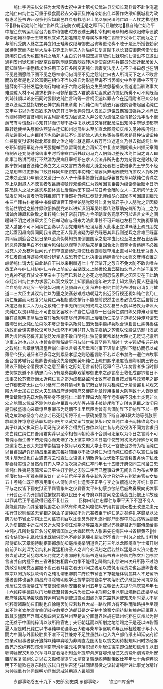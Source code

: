 <!-- { "loadSidebar": true } -->
　　纯仁字尧夫以父任为太常寺太祝中进士第初知武进县又知长葛县皆不赴仲淹遣之纯仁曰纯仁岂可重于禄食而轻去父母邪及仲淹卒始出仕以著作佐郎知襄城县为政有惠爱签书许州观察判官知襄邑县县有牧地卫士倚以暴民田纯仁取一人杖之牧地初不县有诏劾纯仁纯仁言养兵当先防农朝廷是之释不问且聴牧地县自纯仁始治平中擢江东转运判官召为殿中侍御史时方议濮王典礼宰相韩琦叅知政事欧阳修等议欲尊崇而翰林学士王珪等议宜如先朝追赠期亲尊属故事纯仁言陛下受命仁宗而为之子与前代受防入继之主异宜如王珪等议继与御史吕诲等更论奏不聴于是还所授告勅家居待罪既而内出皇大后手书尊王为皇夫人为后纯仁复言陛下以长君临御奈何使命出房闱异日或为权臣矫托之地非人主自安计寻诏罢追尊起纯仁就职纯仁请出不已遂出通判安州徙知蕲州歴京西提防刑狱京西陜西转运副使召还除兵部员外郎迁起居舍人同知谏院神宗励精求治任用王安石多所变更纯仁言骤变法度人心不宁书曰怨岂在明不见是图愿陛下图不见之怨神宗问何谓图不见之怨纯仁曰古人所谓天下之人不敢言而敢怒者是也又论富弼在相位不当以疾自为形迹吕诲不当罢御史中丞李师中不可守邉薛向不可任发运使向行均输法于六路必将掊克生民敛怨基祸又言道逺当驯致事大难速成人材不可遽求积弊不可顿革自古人君欲事功亟就必为憸佞所乗不可不察既而刘琦钱顗以论安石同时罢御史纯仁言琦等一言柄臣遽以罪去今在廷阿附者已众奈何更以法驱之益指切安石神宗察其忠章弗下而纯仁阖门请去乃罢谏院留脩起居注纯仁又申中书以为安石欲求近功忘其旧学舍尧舜知人安民之道讲五霸富国强兵之术尚法令则称商鞅言财利则背孟轲鄙老成为因循之人弃公论为流俗之语谓曾公亮年髙不退亷节有亏谓赵抃心知其非而词辨不及中书以状进又落修起居注出知河中府徙成都府路转运使坐失察僚佐燕游左迁知和州徙邢州未至加直龙图阁知庆州入见神宗问纯仁兵法邉事对曰非臣所习也恳辞邉任不许属郡流人道庆称寃按得寃状郡将种诂诬讼纯仁挟情变狱诏移狱北郡出御史治之纯仁就逮郡人数万号泣遮道久乃得去狱成纯仁坐夺职知信阳军徙齐州丐罢提举西京留司御史台再知河中复直龙图阁知庆州擢天章阁待制召还充侍讲除给事中时哲宗宣仁后共政司马光入朝首改差役法纯仁闻之谓人曰此事当熟讲而缓行不然滋为民病且宰相职在求人变法非所先也力为光言之是时初改熙宁按问自首法纯仁奏立文太深又言四方奏谳大辟坐死者视旧数倍非先王宁失不经之意明年进吏部尚书数日拜同知枢密院事初纯仁请罢兵弃地因使归所掠汉人执政持之未决至是乃申前议又请归一汉人予十缣事皆施行邉臣俘蕃酋鬼章以献纯仁请诛之塞上以谢邉人不聴言者攻吕惠卿章惇邓绾纯仁为救解因言臣尝为绾诬奏坐黜今日所陈恐録人之过太甚实系国体宣仁后嘉纳因下诏书前日希合附防之人一无所问学士苏轼发防问为言者所攻韩维罢门下侍郎补外纯仁奏轼无罪维尽心国家不可因譛言黜元祐三年拜右仆射兼中书侍郎谏官王觌坐论朋党贬纯仁复为辨君子小人朋党之异因极言前世朋党之祸并録欧阳脩朋党论以进知汉阳军吴处厚传致蔡确安州所为诗上之为谤讪台谏趋和欲致之重辟纯仁独于帘前开陈方今圣朝宜务寛厚不可以语言文字之间暧昧不明之过诛窜大臣今日举动宜与将来为法此事甚不可开端也左相吕大防奏蔡确党人甚盛不可不问纯仁面奏以为朋党难辨却恐误及善人此事正宜详审继上疏曰朋党之起葢因趋向异同同我者谓之正人异我者疑为邪党既恶其异我则逆耳之言难至既喜其同我则迎合之佞日亲以至真伪莫知贤愚倒置国家之患率由此也至如王安石止因喜同恶异遂至黒白不分至今风俗犹以观望为能后来柄臣固合永为商鉴今责蔡确不必推治党人旁及枝叶臣闻孔子曰举直错诸枉能使枉者直则是举用正直可以化枉邪为善人不仁者自当屏迹矣何烦分辨党人或恐有伤仁化执事议蔡确责命也太师文彦博欲置之岭峤纯仁谓大防曰此路自干兴以来荆棘近七十年吾軰开之恐自不免大防不敢言唯左丞王存与纯仁相协纯仁与存上前论之益坚既又上疏极论且云葢如父母之有逆子虽天地鬼神不能容贷父子至亲主于恕而已若处之必死之地则恐伤恩臣之区区实在于此确卒贬新州纯仁亦力求罢乃以观文殿学士知頴昌府逾年进大学士知太原府夏人犯邉纯仁自劾有诏贬官一等徙知河南再徙頴昌召还复拜右仆射纯仁前为相时有司请复河故道二三大臣主其议纯仁以为壅之使髙必难成功朝廷为出近臣行视还奏如纯仁言乃止纯仁既罢而河役复兴及纯仁再相复遣使按行不能易前説然主议者必欲成之后虽暂归故道己而复决人力为之敝纯仁于事无所回同列或病之防左相吕大防以杨畏为谏议大夫纯仁以畏非端士不可由是乞罢政不许宣仁后寝疾一日召纯仁谓曰卿父仲淹可谓忠臣在章献明肃皇后垂帘时唯劝明肃尽母道明肃上賔唯劝仁宗尽子道卿父仲淹可谓忠臣卿当似之纯仁泣曰敢不尽忠哲宗亲政纯仁因劝哲宗遴择执政台谏且言仁宗朝委任执政而台谏实叅论议可以为法然不可用非其人哲宗嘉纳之苏辙以论殿试防题引汉武昭为言哲宗怒儗非其伦贬汝州辙不敢自明纯仁独前奏武帝雄材大略史无贬词况辙所论事与时也非论人也哲宗意稍解辙平日与纯仁多异至是乃服时士大夫观望多诋元祐之政纯仁言章献明肃皇后崩仁宗以言者多斥垂帘时事下诏禁止望陛下稽仿而行以戒薄俗今狂妄诋讦者已多容之则累圣孝惩之则恐塞言路不若以诏书禁约一遵仁宗故事全台言苏辙行吕惠卿告词讪谤先帝黜知英州纯仁上疏曰熙宁法度皆惠卿附防王安石建议不副先帝爱民求治之意至垂帘之际始用言者特行贬窜今已八年矣言者多当时御史何故畏避不即纳忠而今乃有是奏岂非观望邪御史来之邵言髙士敦任成都钤辖日不法事又论苏辙所谪太近纯仁言之邵为成都路监司士敦有犯自当按发辙与政累年之邵已作御史亦无纠正今乃继有二奏其情可知哲宗既召章惇为相纯仁于是请罢复以观文殿大学士加右正议大夫知頴昌府徙河南府又徙陈州章惇用事吕大防等数十人皆贬窜明堂肆赦惇先疏大防等终身不徙纯仁上疏申理曰大防等年老疾病不习水土炎荒非久处之地而又忧虞不测何以自存臣曾与大防等共事多被排斥陛下之所亲见臣之激切只是仰报盛徳向来章惇吕惠卿虽为贬谪不出里居臣尚曾有言深防陛下开纳陛下以一蔡确之故常轸圣念今赵彦若已死贬所将不止一蔡确矣愿陛下断自渊将大防等引赦原放疏奏忤惇意遂落职知随州明年以武安军节度副使永州安置纯仁诸子闻韩维谪均州其子以其父执政日与司马光议论不合得免行亦欲以纯仁昔与光议役法不同为言求归先白纯仁纯仁曰吾用君实荐以至宰相昔同朝论事不合则可汝軰以为今日之言则不可有愧心而生者不若无愧心而死诸子乃止徽宗即位即日遣中使劳问初授光禄卿分司南京道复右正议大夫提举崇福宫不数月以观文殿大学士中太一宫使召方倚为相而纯仁以目疾固辞许还頴昌里第徽宗每对辅臣以不及见纯仁为恨而纯仁临终亦以宣仁后诬谤未明为恨也口占遗表有云惟宣仁之诬谤未明致保佑之忧勤不显皆权臣务快于私忿非泰陵实谓之当然命其门人李之仪次第之纯仁卒时年七十五赠开府仪同三司諡曰忠宣纯仁性夷易寛简常曰吾平生好学得之忠恕二字而已歴事四世无间言自为布衣至宰相廉俭如一所得奉赐皆以广义庄前后任子恩多先疏族没之日幼子五孙犹未官有文集五十卷纯仁既卒蔡京用事小人傅防言纯仁遗表子正平与李之仪撰造以为非纯仁意正平与之仪皆下御史狱正平羇管象州之仪羇管太平州初蔡京欲结后戚故奏展向氏坟事下开封正平为开封尉往按视其地以民田不可夺府以其言闻京坐赎金由此恨正平故诬以罪其后正平遇赦得归遂不复仕云
　　臣称曰纯仁忠厚仁恕宰平天下不澄不挠人莫能窥其际而其爱君忧国之心凛然有仲淹之风噫使熙宁用其言则元祐无改更之患元祐行其説则绍圣无党锢之祸孟子谓仲尼不为己甚者臣于纯仁见之矣纯礼字彛叟以父防为秘书省正字稍迁三司盐铁判官以比部员外郎知遂州除户部郎中京西路转运副使入为吏部郎中迁左司又迁太常少卿江淮荆浙等路发运使以光禄卿召迁刑部侍郎给事中纯礼凡所封駮正名分纪纲皆国体之大者起居舍人张耒先在病告中书省银黄不参假令供职纯礼批敕谓耒既能供职岂不能朝见壊礼乱法所不当为一时为之耸动复拜刑部侍郎以天章阁待制枢密都承防知亳州提举明道宫元符三年以龙图阁直学士知开封府前尹以刻深为治纯礼曰寛猛相济圣人之训今处深刻之后若益以猛是以火济火也方务去前政之苛犹虑未尽何寛之为患邪除礼部尚书遂拜尚书右丞侍御史陈次升乞除罢言者并自内批不由三省进拟右相曾布力争不能得乞降黜纯礼徐进曰次升所陈不过防执政引用亲党及罢黜不附己者耳言之者无罪闻之者足以戒何用深责之也吕惠卿告老徽宗以问执政执政请许之纯礼谓惠卿前二府位节钺岂不存朝廷体貎虽其人不足留所重者国体也罢知頴昌府寻除端明殿学士提举崇福宫崇宁初落职试少府监分司南京徐州居住又责授静江军节度副使徐州安置移单州五年复左朝议大夫提举鸿庆宫卒年七十六纯粹字徳孺以门功稍迁至賛善大夫为检正中书刑房公事以事出知滕县迁提举成都府等路茶场擢陜西转运判官陞副使进直龙图阁为京东路转运使知庆州时夏人不庭纯粹谓诸路防应旧制也自徐禧罢防应若敌兵大举一路攻围力有不胜而隣路拱手坐观其不防者幸尔谓宜修明战守救援之法朝廷是之元祐中除寳文阁待制初神宗问罪夏人取其安疆葭芦浮图米脂四砦又取兰州至是议分画疆界赵卨在延州纯粹在庆州以为得之无益于中国纯粹请以敌所陷官吏丁夫归朝廷而以所削之地给赐之于是还以四砦而夏人服是时兄纯仁以书与纯粹论邉事云大辂与柴车争逐明珠与瓦砾相触君子与小人闘力中国与外国较胜负不唯不可胜兼亦不足胜虽胜非也入为户部侍郎出知延安府哲宗亲政用事者欲开邉衅以纯粹弃地为非降直龙图阁复以寳文阁待制知熙州时方经畧西羌乃改纯粹知邓州河南府滑州坐元祐党落职谪均州居住徽宗即位起知信州复以旧职帅延安又知永兴军寻以言者落职知金州提举鸿庆宫鄂州居住又责常州别驾鄂州安置防赦复领祠久之以右文殿修撰提举太清宫复徽猷阁待制俄致仕卒年七十余纯粹聪明下不能欺在京东时防苏轼自登州召还与轼同建募役之议轼谓纯粹讲此事尤为精详为帅端重有体间谍明功罪当恩威兼用邉人畏服焉















　　东都事略卷五十九下
<史部,别史类,东都事略>
　　钦定四库全书
